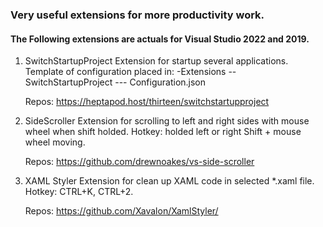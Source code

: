 ### Very useful extensions for more productivity work.
#### The Following extensions are actuals for Visual Studio 2022 and 2019.

1. SwitchStartupProject
   Extension for startup several applications. Template of configuration placed in:
   -Extensions
   -- SwitchStartupProject
   --- Configuration.json

   Repos: https://heptapod.host/thirteen/switchstartupproject

2. SideScroller
   Extension for scrolling to left and right sides with mouse wheel when shift holded.
   Hotkey: holded left or right Shift + mouse wheel moving.

   Repos: https://github.com/drewnoakes/vs-side-scroller

3. XAML Styler
   Extension for clean up XAML code in selected *.xaml file.
   Hotkey: CTRL+K, CTRL+2.

   Repos: https://github.com/Xavalon/XamlStyler/
